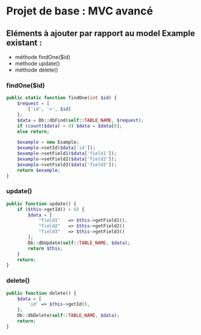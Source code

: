 # Projet de base : MVC avancé

## Eléments à ajouter par rapport au model Example existant :

- méthode findOne($id)
- méthode update()
- méthode delete()

### findOne($id)

```php
public static function findOne(int $id) {
    $request = [
        ['id', '=', $id]
    ];
    $data = Db::dbFind(self::TABLE_NAME, $request);
    if (count($data) > 0) $data = $data[0];
    else return;

    $example = new Example;
    $example->setId($data['id']);
    $example->setField1($data['field1']);
    $example->setField2($data['field2']);
    $example->setField3($data['field3']);
    return $example;
}
```

### update()

```php
public function update() {
    if ($this->getId() > 0) {
        $data = [
            "field1"   => $this->getField1(),
            "field2"   => $this->getField2()
            "field3"   => $this->getField3()
        ];
        Db::dbUpdate(self::TABLE_NAME, $data);
        return $this;
    }
    return;
}
```

### delete()

```php
public function delete() {
    $data = [
        'id' => $this->getId(),
    ];
    Db::dbDelete(self::TABLE_NAME, $data);
    return;
}
```




    